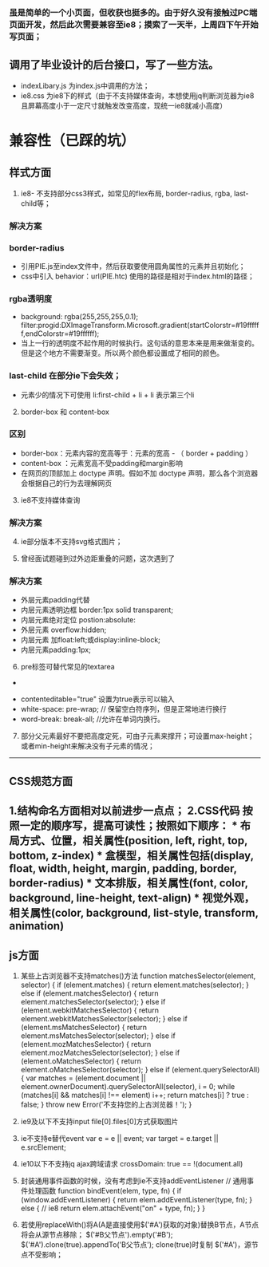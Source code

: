 ### 虽是简单的一个小页面，但收获也挺多的。由于好久没有接触过PC端页面开发，然后此次需要兼容至ie8；摸索了一天半，上周四下午开始写页面；
## 调用了毕业设计的后台接口，写了一些方法。
* indexLibary.js 为index.js中调用的方法；
* ie8.css 为ie8下的样式（由于不支持媒体查询，本想使用jq判断浏览器为ie8且屏幕高度小于一定尺寸就触发改变高度，现统一ie8就减小高度）

# 兼容性（已踩的坑）
## 样式方面
1. ie8- 不支持部分css3样式，如常见的flex布局, border-radius, rgba, last-child等；
### 解决方案
### border-radius
* 引用PIE.js至index文件中，然后获取要使用圆角属性的元素并且初始化；
* css中引入 behavior：url(PIE.htc) 使用的路径是相对于index.html的路径； 

### rgba透明度
*  background: rgba(255,255,255,0.1);
   filter:progid:DXImageTransform.Microsoft.gradient(startColorstr=#19ffffff,endColorstr=#19ffffff);
*  当上一行的透明度不起作用的时候执行。这句话的意思本来是用来做渐变的。但是这个地方不需要渐变。所以两个颜色都设置成了相同的颜色。

### last-child 在部分ie下会失效；
* 元素少的情况下可使用 li:first-child + li + li 表示第三个li

2. border-box 和 content-box
### 区别
* border-box：元素内容的宽高等于：元素的宽高 - （ border + padding ）
* content-box ：元素宽高不受padding和margin影响
* 在网页的顶部加上 doctype 声明。假如不加 doctype 声明，那么各个浏览器会根据自己的行为去理解网页

3. ie8不支持媒体查询
### 解决方案
<!--[if IE 8]>
    <link rel="stylesheet" href="css/ie8.css">
<![endif]-->

4. ie部分版本不支持svg格式图片；

5. 曾经面试题碰到过外边距重叠的问题，这次遇到了
### 解决方案
* 外层元素padding代替
* 内层元素透明边框 border:1px solid transparent;
* 内层元素绝对定位 postion:absolute:
* 外层元素 overflow:hidden;
* 内层元素 加float:left;或display:inline-block;
* 内层元素padding:1px;

6. pre标签可替代常见的textarea
* <pre contenteditable="true" class="textarea" id="cc"></pre>
* contenteditable="true" 设置为true表示可以输入
* white-space: pre-wrap; // 保留空白符序列，但是正常地进行换行
* word-break: break-all; //允许在单词内换行。

7. 部分父元素最好不要把高度定死，可由子元素来撑开；可设置max-height；或者min-height来解决没有子元素的情况；
--------------------------------------------------------------

## CSS规范方面
1.结构命名方面相对以前进步一点点；
2.CSS代码 按照一定的顺序写，提高可读性；按照如下顺序：
    * 布局方式、位置，相关属性(position, left, right, top, bottom, z-index)
    * 盒模型，相关属性包括(display, float, width, height, margin, padding, border, border-radius)
    * 文本排版，相关属性(font, color, background, line-height, text-align)
    * 视觉外观，相关属性(color, background, list-style, transform, animation)
--------------------------------------------------------------

## js方面
1. 某些上古浏览器不支持matches()方法
function matchesSelector(element, selector) {
    if (element.matches) {
        return element.matches(selector);
    } else if (element.matchesSelector) {
        return element.matchesSelector(selector);
    } else if (element.webkitMatchesSelector) {
        return element.webkitMatchesSelector(selector);
    } else if (element.msMatchesSelector) {
        return element.msMatchesSelector(selector);
    } else if (element.mozMatchesSelector) {
        return element.mozMatchesSelector(selector);
    } else if (element.oMatchesSelector) {
        return element.oMatchesSelector(selector);
    } else if (element.querySelectorAll) {
        var matches = (element.document || element.ownerDocument).querySelectorAll(selector),
            i = 0;
        while (matches[i] && matches[i] !== element) i++;
        return matches[i] ? true : false;
    }
    throw new Error('不支持您的上古浏览器！');
}

2. ie9及以下不支持input file[0].files[0]方式获取图片

3. ie不支持e替代event
var e = e || event;
var target = e.target || e.srcElement;

4. ie10以下不支持jq ajax跨域请求
 crossDomain: true == !(document.all)

5. 封装通用事件函数的时候，没有考虑到ie不支持addEventListener
// 通用事件处理函数
function bindEvent(elem, type, fn) {
    if (window.addEventListener) {
        return elem.addEventListener(type, fn);
    } else {
        // ie8
        return elem.attachEvent("on" + type, fn);
    }
}

6. 若使用replaceWith()将A(A是直接使用$('#A')获取的对象)替换B节点，A节点将会从源节点移除；
$('#B父节点').empty('#B');
$('#A').clone(true).appendTo('B父节点');
clone(true)时复制 $('#A')，源节点不受影响；
